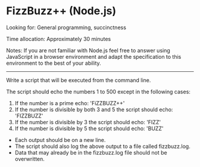# FizzBuzz++ (Node.js)

Looking for: General programming, succinctness

Time allocation: Approximately 30 minutes

Notes: If you are not familiar with Node.js feel free to answer using JavaScript in a browser environment and adapt the specification to this environment to the best of your ability.

---

Write a script that will be executed from the command line.

The script should echo the numbers 1 to 500 except in the following cases:

1. If the number is a prime echo: 'FiZZBUZZ++'
2. If the number is divisible by both 3 and 5 the script should echo: 'FIZZBUZZ'
3. If the number is divisible by 3 the script should echo: 'FIZZ'
4. If the number is divisible by 5 the script should echo: 'BUZZ'

-   Each output should be on a new line.
-   The script should also log the above output to a file called fizzbuzz.log.
-   Data that may already be in the fizzbuzz.log file should not be overwritten.

